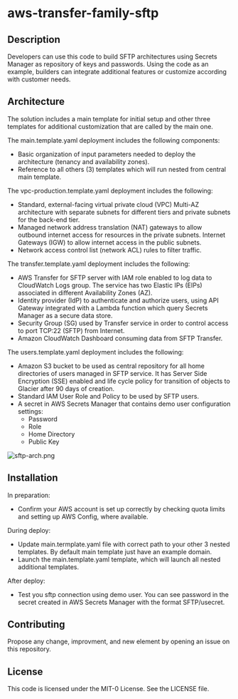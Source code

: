# aws-transfer-family-sftp

## Description
Developers can use this code to build SFTP architectures using Secrets Manager as repository of keys and passwords. Using the code as an example, builders can integrate additional features or customize according with customer needs.

## Architecture

The solution includes a main template for initial setup and other three templates for additional customization that are called by the main one.

The main.template.yaml deployment includes the following components:
* Basic organization of input parameters needed to deploy the architecture (tenancy and availability zones).
* Reference to all others (3) templates which will run nested from central main template.

The vpc-production.template.yaml deployment includes the following:
* Standard, external-facing virtual private cloud (VPC) Multi-AZ architecture with separate subnets for different tiers and private subnets for the back-end tier.
* Managed network address translation (NAT) gateways to allow outbound internet access for resources in the private subnets. Internet Gateways (IGW) to allow internet access in the public subnets. 
* Network access control list (network ACL) rules to filter traffic.

The transfer.template.yaml deployment includes the following:
* AWS Transfer for SFTP server with IAM role enabled to log data to CloudWatch Logs group. The service has two Elastic IPs (EIPs) associated in different Availability Zones (AZ).
* Identity provider (IdP) to authenticate and authorize users, using API Gateway integrated with a Lambda function which query Secrets Manager as a secure data store.
* Security Group (SG) used by Transfer service in order to control access to port TCP:22 (SFTP) from Internet.
* Amazon CloudWatch Dashboard consuming data from SFTP Transfer.

The users.template.yaml deployment includes the following:
* Amazon S3 bucket to be used as central repository for all home directories of users managed in SFTP service. It has Server Side Encryption (SSE) enabled and life cycle policy for transition of objects to Glacier after 90 days of creation.
* Standard IAM User Role and Policy to be used by SFTP users.
* A secret in AWS Secrets Manager that contains demo user configuration settings:
    - Password
    - Role
    - Home Directory
    - Public Key

![sftp-arch.png](./sftp-arch.png)

## Installation
In preparation:
* Confirm your AWS account is set up correctly by checking quota limits and setting up AWS Config, where available.

During deploy:
* Update main.termplate.yaml file with correct path to your other 3 nested templates. By default main template just have an example domain.
* Launch the main.template.yaml template, which will launch all nested additional templates.

After deploy: 
* Test you sftp connection using demo user. You can see password in the secret created in AWS Secrets Manager with the format SFTP/usecret.

## Contributing
Propose any change, improvment, and new element by opening an issue on this repository.

## License
This code is licensed under the MIT-0 License. See the LICENSE file.

